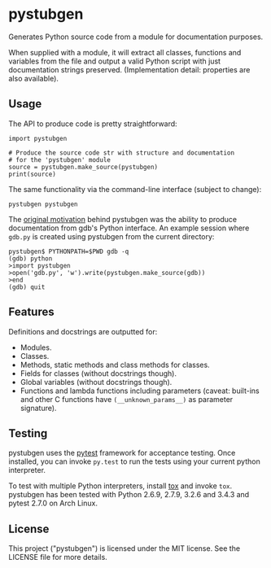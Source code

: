 pystubgen
=========

Generates Python source code from a module for documentation purposes.

When supplied with a module, it will extract all classes, functions and
variables from the file and output a valid Python script with just documentation
strings preserved. (Implementation detail: properties are also available).

Usage
-----
The API to produce code is pretty straightforward:

    import pystubgen

    # Produce the source code str with structure and documentation
    # for the 'pystubgen' module
    source = pystubgen.make_source(pystubgen)
    print(source)

The same functionality via the command-line interface (subject to change):

    pystubgen pystubgen

The [original motivation][export-module-question] behind pystubgen was the
ability to produce documentation from gdb's Python interface. An example session
where `gdb.py` is created using pystubgen from the current directory:

    pystubgen$ PYTHONPATH=$PWD gdb -q
    (gdb) python
    >import pystubgen
    >open('gdb.py', 'w').write(pystubgen.make_source(gdb))
    >end
    (gdb) quit

Features
--------
Definitions and docstrings are outputted for:

 - Modules.
 - Classes.
 - Methods, static methods and class methods for classes.
 - Fields for classes (without docstrings though).
 - Global variables (without docstrings though).
 - Functions and lambda functions including parameters (caveat: built-ins and
   other C functions have `(__unknown_params__)` as parameter signature).

Testing
-------
pystubgen uses the [pytest][pytest] framework for acceptance testing. Once
installed, you can invoke `py.test` to run the tests using your current python
interpreter.

To test with multiple Python interpreters, install [tox][tox] and invoke `tox`.
pystubgen has been tested with Python 2.6.9, 2.7.9, 3.2.6 and 3.4.3 and pytest
2.7.0 on Arch Linux.

License
-------
This project ("pystubgen") is licensed under the MIT license. See the LICENSE
file for more details.

 [export-module-question]: https://stackoverflow.com/q/29316044/427545
 [pytest]: https://pytest.org/latest/
 [tox]: https://tox.readthedocs.org/en/latest/
